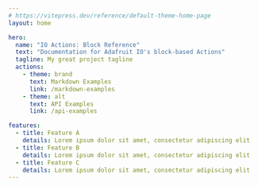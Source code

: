 ```yaml
---
# https://vitepress.dev/reference/default-theme-home-page
layout: home

hero:
  name: "IO Actions: Block Reference"
  text: "Documentation for Adafruit IO's block-based Actions"
  tagline: My great project tagline
  actions:
    - theme: brand
      text: Markdown Examples
      link: /markdown-examples
    - theme: alt
      text: API Examples
      link: /api-examples

features:
  - title: Feature A
    details: Lorem ipsum dolor sit amet, consectetur adipiscing elit
  - title: Feature B
    details: Lorem ipsum dolor sit amet, consectetur adipiscing elit
  - title: Feature C
    details: Lorem ipsum dolor sit amet, consectetur adipiscing elit
---
```


